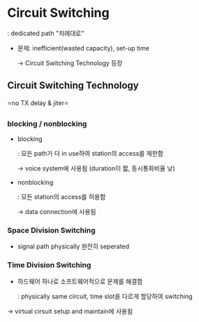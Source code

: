 # Circuit Switching

: dedicated path "차례대로"

- 문제: inefficient(wasted capacity), set-up time

  -> Circuit Switching Technology 등장

## Circuit Switching Technology

⭐no TX delay & jiter⭐

### blocking / nonblocking

- blocking

  : 모든 path가 다 in use하여 station의 access를 제한함

  -> voice system에 사용됨 (duration이 짧, 동시통화비율 낮)

- nonblocking

  : 모든 station의 access를 허용함

  -> data connection에 사용됨

### Space Division Switching

- signal path physically 완전히 seperated

### Time Division Switching

- 하드웨어 하나로 소프트웨어적으로 문제를 해결함
  
  : physically same circuit, time slot을 다르게 할당하여 switching
  
 -> virtual cirsuit setup and maintain에 사용됨
